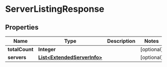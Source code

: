 
# ServerListingResponse

## Properties
Name | Type | Description | Notes
------------ | ------------- | ------------- | -------------
**totalCount** | **Integer** |  |  [optional]
**servers** | [**List&lt;ExtendedServerInfo&gt;**](ExtendedServerInfo.md) |  |  [optional]



